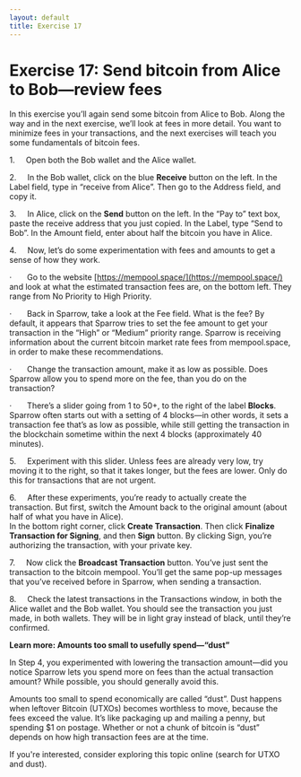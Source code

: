 ```yaml
---
layout: default
title: Exercise 17
---
```

# Exercise 17: Send bitcoin from Alice to Bob—review fees

In this exercise you’ll again send some bitcoin from Alice to Bob. Along the way and in the next exercise, we’ll look at fees in more detail. You want to minimize fees in your transactions, and the next exercises will teach you some fundamentals of bitcoin fees.

1.     Open both the Bob wallet and the Alice wallet.

2.     In the Bob wallet, click on the blue **Receive** button on the left. In the Label field, type in “receive from Alice”. Then go to the Address field, and copy it.

3.     In Alice, click on the **Send** button on the left. In the “Pay to” text box, paste the receive address that you just copied. In the Label, type “Send to Bob”. In the Amount field, enter about half the bitcoin you have in Alice.

4.     Now, let’s do some experimentation with fees and amounts to get a sense of how they work.

·       Go to the website [https://mempool.space/](https://mempool.space/) and look at what the estimated transaction fees are, on the bottom left. They range from No Priority to High Priority.

·       Back in Sparrow, take a look at the Fee field. What is the fee? By default, it appears that Sparrow tries to set the fee amount to get your transaction in the “High” or “Medium” priority range. Sparrow is receiving information about the current bitcoin market rate fees from mempool.space, in order to make these recommendations.

·       Change the transaction amount, make it as low as possible. Does Sparrow allow you to spend more on the fee, than you do on the transaction?

·       There’s a slider going from 1 to 50+, to the right of the label **Blocks**. Sparrow often starts out with a setting of 4 blocks—in other words, it sets a transaction fee that’s as low as possible, while still getting the transaction in the blockchain sometime within the next 4 blocks (approximately 40 minutes).

5.     Experiment with this slider. Unless fees are already very low, try moving it to the right, so that it takes longer, but the fees are lower. Only do this for transactions that are not urgent.

6.     After these experiments, you’re ready to actually create the transaction. But first, switch the Amount back to the original amount (about half of what you have in Alice).  
In the bottom right corner, click **Create Transaction**. Then click **Finalize Transaction for Signing**, and then **Sign** button. By clicking Sign, you’re authorizing the transaction, with your private key.

7.     Now click the **Broadcast Transaction** button. You’ve just sent the transaction to the bitcoin mempool. You’ll get the same pop-up messages that you’ve received before in Sparrow, when sending a transaction.

8.     Check the latest transactions in the Transactions window, in both the Alice wallet and the Bob wallet. You should see the transaction you just made, in both wallets. They will be in light gray instead of black, until they’re confirmed.

**Learn more: Amounts too small to usefully spend—“dust”**

In Step 4, you experimented with lowering the transaction amount—did you notice Sparrow lets you spend more on fees than the actual transaction amount? While possible, you should generally avoid this.

Amounts too small to spend economically are called “dust”. Dust happens when leftover Bitcoin (UTXOs) becomes worthless to move, because the fees exceed the value. It’s like packaging up and mailing a penny, but spending $1 on postage. Whether or not a chunk of bitcoin is “dust” depends on how high transaction fees are at the time.

If you're interested, consider exploring this topic online (search for UTXO and dust).